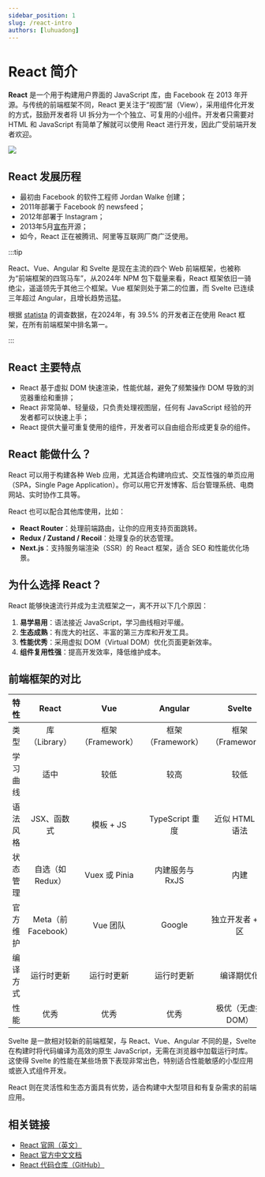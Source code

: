 ```yaml
---
sidebar_position: 1
slug: /react-intro
authors: [luhuadong]
---
```


# React 简介

**React** 是一个用于构建用户界面的 JavaScript 库，由 Facebook 在 2013 年开源。与传统的前端框架不同，React 更关注于“视图”层（View），采用组件化开发的方式，鼓励开发者将 UI 拆分为一个个独立、可复用的小组件。开发者只需要对 HTML 和 JavaScript 有简单了解就可以使用 React 进行开发，因此广受前端开发者欢迎。

![](https://static.getiot.tech/img/subjects/React-logo_128px.png#center-100)



## React 发展历程

- 最初由 Facebook 的软件工程师 Jordan Walke 创建；
- 2011年部署于 Facebook 的 newsfeed；
- 2012年部署于 Instagram；
- 2013年5月[宣布](https://reactjs.org/blog/2013/06/05/why-react.html)开源；
- 如今，React 正在被腾讯、阿里等互联网厂商广泛使用。

:::tip

React、Vue、Angular 和 Svelte 是现在主流的四个 Web 前端框架，也被称为“前端框架的四驾马车”，从2024年 NPM 包下载量来看，React 框架依旧一骑绝尘，遥遥领先于其他三个框架。Vue 框架则处于第二的位置，而 Svelte 已连续三年超过 Angular，且增长趋势迅猛。

根据 [statista](https://www.statista.com/statistics/1124699/worldwide-developer-survey-most-used-frameworks-web/) 的调查数据，在2024年，有 39.5% 的开发者正在使用 React 框架，在所有前端框架中排名第一。

:::



## React 主要特点

- React 基于虚拟 DOM 快速渲染，性能优越，避免了频繁操作 DOM 导致的浏览器重绘和重排；
- React 非常简单、轻量级，只负责处理视图层，任何有 JavaScript 经验的开发者都可以快速上手；
- React 提供大量可重复使用的组件，开发者可以自由组合形成更复杂的组件。



## React 能做什么？

React 可以用于构建各种 Web 应用，尤其适合构建响应式、交互性强的单页应用（SPA，Single Page Application）。你可以用它开发博客、后台管理系统、电商网站、实时协作工具等。

React 也可以配合其他库使用，比如：

- **React Router**：处理前端路由，让你的应用支持页面跳转。
- **Redux / Zustand / Recoil**：处理复杂的状态管理。
- **Next.js**：支持服务端渲染（SSR）的 React 框架，适合 SEO 和性能优化场景。



## 为什么选择 React？

React 能够快速流行并成为主流框架之一，离不开以下几个原因：

1. **易学易用**：语法接近 JavaScript，学习曲线相对平缓。
2. **生态成熟**：有庞大的社区、丰富的第三方库和开发工具。
3. **性能优秀**：采用虚拟 DOM（Virtual DOM）优化页面更新效率。
4. **组件复用性强**：提高开发效率，降低维护成本。



## 前端框架的对比

|   特性   |        React        |        Vue        |      Angular      |       Svelte       |
| :------: | :-----------------: | :---------------: | :---------------: | :----------------: |
|   类型   |    库（Library）    | 框架（Framework） | 框架（Framework） | 框架（Framework）  |
| 学习曲线 |        适中         |       较低        |       较高        |        较低        |
| 语法风格 |     JSX、函数式     |     模板 + JS     |  TypeScript 重度  |  近似 HTML 的语法  |
| 状态管理 |  自选（如 Redux）   |   Vuex 或 Pinia   |  内建服务与 RxJS  |        内建        |
| 官方维护 | Meta（前 Facebook） |     Vue 团队      |      Google       | 独立开发者 + 社区  |
| 编译方式 |     运行时更新      |    运行时更新     |    运行时更新     |     编译期优化     |
|   性能   |        优秀         |       优秀        |       优秀        | 极优（无虚拟 DOM） |

Svelte 是一款相对较新的前端框架，与 React、Vue、Angular 不同的是，Svelte 在构建时将代码编译为高效的原生 JavaScript，无需在浏览器中加载运行时库。这使得 Svelte 的性能在某些场景下表现非常出色，特别适合性能敏感的小型应用或嵌入式组件开发。

React 则在灵活性和生态方面具有优势，适合构建中大型项目和有复杂需求的前端应用。



## 相关链接

- [React 官网（英文）](https://react.dev)
- [React 官方中文文档](https://zh-hans.reactjs.org)
- [React 代码仓库（GitHub）](https://github.com/facebook/react)


